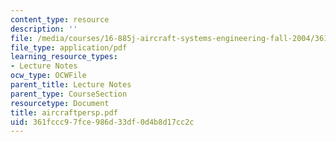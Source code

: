 ```yaml
---
content_type: resource
description: ''
file: /media/courses/16-885j-aircraft-systems-engineering-fall-2004/361fccc97fce986d33df0d4b8d17cc2c_aircraftpersp.pdf
file_type: application/pdf
learning_resource_types:
- Lecture Notes
ocw_type: OCWFile
parent_title: Lecture Notes
parent_type: CourseSection
resourcetype: Document
title: aircraftpersp.pdf
uid: 361fccc9-7fce-986d-33df-0d4b8d17cc2c
---
```

